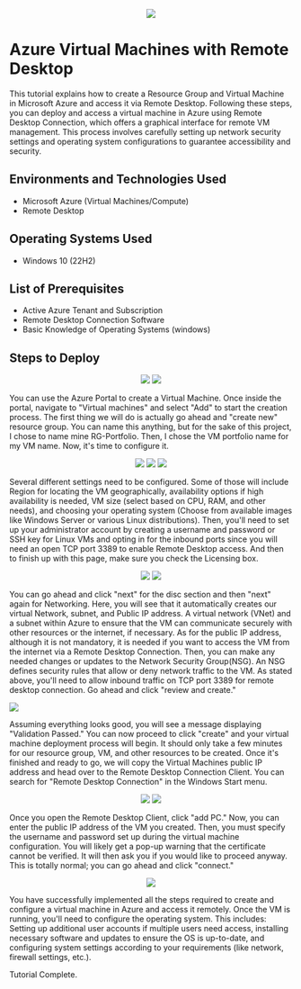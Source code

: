 <p align="center"><img src="https://i.imgur.com/HP5KApn.jpeg"/></p>


<h1>Azure Virtual Machines with Remote Desktop</h1>
This tutorial explains how to create a Resource Group and Virtual Machine in Microsoft Azure and access it via Remote Desktop. Following these steps, you can deploy and access a virtual machine in Azure using Remote Desktop Connection, which offers a graphical interface for remote VM management. This process involves carefully setting up network security settings and operating system configurations to guarantee accessibility and security.


<h2>Environments and Technologies Used</h2>

- Microsoft Azure (Virtual Machines/Compute)
- Remote Desktop

<h2>Operating Systems Used </h2>

- Windows 10</b> (22H2)

<h2>List of Prerequisites</h2>

- Active Azure Tenant and Subscription
- Remote Desktop Connection Software
- Basic Knowledge of Operating Systems (windows)
  

<h2>Steps to Deploy</h2>

<p align="center"><img src="https://i.imgur.com/AILFUeS.png"/>
<img src="https://i.imgur.com/r4iWNOj.png"/></p>

You can use the Azure Portal to create a Virtual Machine. Once inside the portal, navigate to "Virtual machines" and select "Add" to start the creation process. 
The first thing we will do is actually go ahead and "create new" resource group. You can name this anything, but for the sake of this project, I chose to name mine RG-Portfolio. Then, I chose the VM portfolio name for my VM name. Now, it's time to configure it. 

<p align="center"><img src="https://i.imgur.com/vJ1ZE45.png"/>
<img src="https://i.imgur.com/2LYm1l7.png"/>
<img src="https://i.imgur.com/1W2Rtai.png"/></p>

Several different settings need to be configured. Some of those will include Region for locating the VM geographically,
availability options if high availability is needed, VM size (select based on CPU, RAM, and other needs), and choosing your operating system (Choose from available images like Windows Server or various Linux distributions). Then, you'll need to set up your administrator account by creating a username and password or SSH key for Linux VMs and opting in for the inbound ports since you will need an open TCP port 3389 to enable Remote Desktop access. And then to finish up with this page, make sure you check the Licensing box.

<p align="center"><img src="https://i.imgur.com/HOuTZzq.png"/>
<img src="https://i.imgur.com/44pKMiN.png"/></p>

You can go ahead and click "next" for the disc section and then "next" again for Networking. Here, you will see that it automatically creates our virtual Network, subnet, and Public IP address. A virtual network (VNet) and a subnet within Azure to ensure that the VM can communicate securely with other resources or the internet, if necessary. As for the public IP address, although it is not mandatory, it is needed if you want to access the VM from the internet via a Remote Desktop Connection. Then, you can make any needed changes or updates to the Network Security Group(NSG). An NSG defines security rules that allow or deny network traffic to the VM. As stated above, you'll need to allow inbound traffic on TCP port 3389 for remote desktop connection. Go ahead and click "review and create."

<img src="https://i.imgur.com/5xNxsDO.png"/></p>

Assuming everything looks good, you will see a message displaying "Validation Passed." You can now proceed to click "create" and your virtual machine deployment process will begin. It should only take a few minutes for our resource group, VM, and other resources to be created. Once it's finished and ready to go, we will copy the Virtual Machines public IP address and head over to the Remote Desktop Connection Client. You can search for "Remote Desktop Connection" in the Windows Start menu.

<p align="center"><img src="https://i.imgur.com/4hn19Hv.png"/>
<img src="https://i.imgur.com/LXLJzFd.png"/></p>

Once you open the Remote Desktop Client, click "add PC." Now, you can enter the public IP address of the VM you created. Then, you must specify the username and password set up during the virtual machine configuration. You will likely get a pop-up warning that the certificate cannot be verified. It will then ask you if you would like to proceed anyway. This is totally normal; you can go ahead and click "connect."

<p align="center"><img src="https://i.imgur.com/BM4ys7I.png"/></p>

You have successfully implemented all the steps required to create and configure a virtual machine in Azure and access it remotely. Once the VM is running, you'll need to configure the operating system. This includes: Setting up additional user accounts if multiple users need access, installing necessary software and updates to ensure the OS is up-to-date, and configuring system settings according to your requirements (like network, firewall settings, etc.). 

Tutorial Complete.
